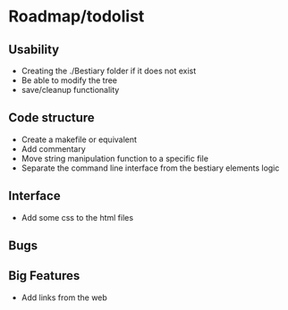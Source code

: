 # Roadmap/todolist

## Usability
 * Creating the ./Bestiary folder if it does not exist
 * Be able to modify the tree
 * save/cleanup functionality

## Code structure
 * Create a makefile or equivalent
 * Add commentary
 * Move string manipulation function to a specific file
 * Separate the command line interface from the bestiary elements logic

## Interface
 * Add some css to the html files

## Bugs

## Big Features
 * Add links from the web